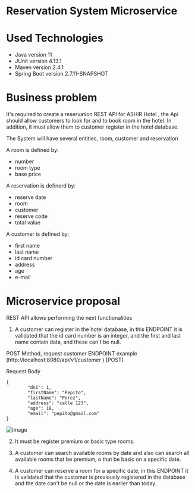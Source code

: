 # Reservation System Microservice

# Used Technologies
- Java version 11
- JUnit version 4.13.1
- Maven version 2.4.1
- Spring Boot version 2.7.11-SNAPSHOT

# Business problem
It's required to create a reservation REST API for ASHIR Hotel , the Api should allow customers to look for and to book room in the hotel. In addition, it must allow them to customer register in the hotel database. 

The System will have several entities, room, customer and reservation

A room is defined by:
- number
- room type
- base price

A reservation is definerd by:
- reserve date
- room
- customer
- reserve code
- total value

A customer is defined by:
- first name
- last name
- id card number
- address
- age
- e-mail

# Microservice proposal

REST API allows performing the next functionalities

1. A customer can register in the hotel database, in this ENDPOINT it is validated that the id card number is an integer, and the first and last name contain data, and these can´t be null.

POST Method, request customer ENDPOINT example (http://localhost:8080/api/v1/customer ) [POST]

Request Body

```
{
        "dni": 1,
        "firstName": "Pepito",
        "lastName": "Perez",
        "address": "calle 123",
        "age": 18,
        "email": "pepito@gmail.com"
}

```

![image](https://user-images.githubusercontent.com/68924563/233527085-62d613f7-06e1-4451-ae03-5d0209687e70.png)

2. It must be register premium or basic type rooms.



3. A customer can search available rooms by date and also can search all available rooms that be premium, o that be basic on a specific date.



4. A customer can reserve a room for a specific date, in this ENDPOINT it is validated that the customer is previously registered in the database and the date can't be null or the date is earlier than today.
